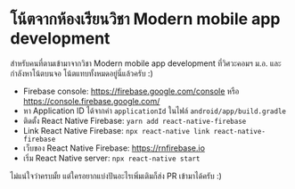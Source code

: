 โน้ตจากห้องเรียนวิชา Modern mobile app development
==============================================

สำหรับคนที่ตามเข้ามาจากวิชา Modern mobile app development ที่วิศวะคอมฯ ม.อ. และกำลังหาโน้ตบนจอ โน้ตแทบทั้งหมดอยู่นี่แล้วครับ :)

- Firebase console: https://firebase.google.com/console หรือ https://console.firebase.google.com/
- หา Application ID ได้จากค่า `applicationId` ในไฟล์ `android/app/build.gradle`
- ติดตั้ง React Native Firebase: `yarn add react-native-firebase`
- Link React Native Firebase: `npx react-native link react-native-firebase`
- เว็บของ React Native Firebase: https://rnfirebase.io
- เริ่ม React Native server: `npx react-native start`

ไม่แน่ใจว่าครบมั้ย แต่ใครอยากแบ่งปันอะไรเพิ่มเติมก็ส่ง PR เข้ามาได้ครับ :)